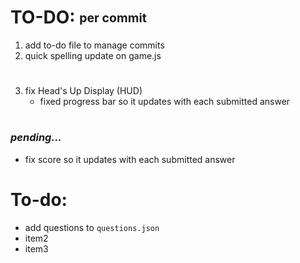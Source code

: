 #
# TO-DO: <sub><sup>per commit </sup></sub>

1. add to-do file to manage commits
2. quick spelling update on game.js
##
#

3. fix Head's Up Display (HUD)
    - fixed progress bar so it updates with each submitted answer
#
### *pending...*
 - fix score so it updates with each submitted answer
##
#
# To-do:

- add questions to `questions.json`
- item2
- item3